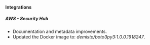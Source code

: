 
#### Integrations

##### AWS - Security Hub

- Documentation and metadata improvements.
- Updated the Docker image to: *demisto/boto3py3:1.0.0.1918247*.

